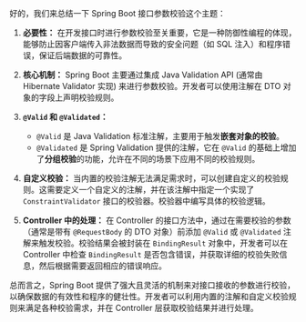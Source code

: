 好的，我们来总结一下 Spring Boot 接口参数校验这个主题：

1.  **必要性：** 在开发接口时进行参数校验至关重要，它是一种防御性编程的体现，能够防止因客户端传入非法数据而导致的安全问题（如 SQL 注入）和程序错误，保证后端数据的可靠性。

2.  **核心机制：** Spring Boot 主要通过集成 Java Validation API (通常由 Hibernate Validator 实现) 来进行参数校验。开发者可以使用注解在 DTO 对象的字段上声明校验规则。

3.  **`@Valid` 和 `@Validated`：**
    * `@Valid` 是 Java Validation 标准注解，主要用于触发**嵌套对象的校验**。
    * `@Validated` 是 Spring Validation 提供的注解，它在 `@Valid` 的基础上增加了**分组校验**的功能，允许在不同的场景下应用不同的校验规则。

4.  **自定义校验：** 当内置的校验注解无法满足需求时，可以创建自定义的校验规则。这需要定义一个自定义的注解，并在该注解中指定一个实现了 `ConstraintValidator` 接口的校验器。校验器中编写具体的校验逻辑。

5.  **Controller 中的处理：** 在 Controller 的接口方法中，通过在需要校验的参数（通常是带有 `@RequestBody` 的 DTO 对象）前添加 `@Valid` 或 `@Validated` 注解来触发校验。校验结果会被封装在 `BindingResult` 对象中，开发者可以在 Controller 中检查 `BindingResult` 是否包含错误，并获取详细的校验失败信息，然后根据需要返回相应的错误响应。

总而言之，Spring Boot 提供了强大且灵活的机制来对接口接收的参数进行校验，以确保数据的有效性和程序的健壮性。开发者可以利用内置的注解和自定义校验规则来满足各种校验需求，并在 Controller 层获取校验结果并进行处理。
